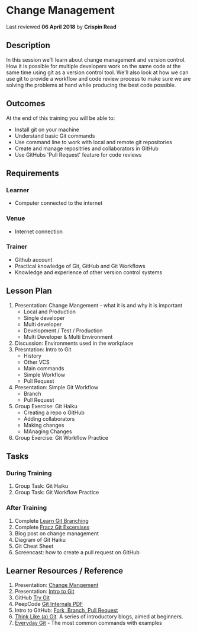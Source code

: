 # Change Management
Last reviewed **06 April 2018** by **Crispin Read**

## Description
In this session we'll learn about change management and version control. How it is possible for multiple developers work on the same code at the same time using git as a version control tool. We'll also look at how we can use git to provide a workflow and code review process to make sure we are solving the problems at hand while producing the best code possible.

## Outcomes
At the end of this training you will be able to:

- Install git on your machine
- Understand basic Git commands
- Use command line to work with local and remote git repositories
- Create and manage repositries and collaborators in GitHub
- Use GitHubs 'Pull Request' feature for code reviews

## Requirements

### Learner
- Computer connected to the internet

### Venue
-  Internet connection

### Trainer
- Github account
- Practical knowledge of Git, GitHub and Git Workflows
- Knowledge and experience of other version control systems

## Lesson Plan

1. Presentation: Change Mangement - what it is and why it is important
    - Local and Production
    - Single developer 
    - Multi developer 
    - Development / Test / Production
    - Multi Developer & Multi Environment
2. Discussion: Environments used in the workplace
3. Presntation: Intro to Git
    - History
    - Other VCS
    - Main commands
    - Simple Workflow
    - Pull Request
4. Presentation: Simple Git Workflow
    - Branch
    - Pull Request
5. Group Exercise: Git Haiku
    - Creating a repo o GitHub
    - Adding collaborators
    - Making changes
    - MAnaging Changes
6. Group Exercise: Git Workflow Practice

## Tasks

### During Training
1. Group Task: Git Haiku
2. Group Task: Git Workflow Practice

### After Training
1. Complete [Learn Git Branching](https://learngitbranching.js.org/)
2. Complete [Fracz Git Excersises](https://gitexercises.fracz.com/)
3. Blog post on change management
4. Diagram of Git Haiku
5. Git Cheat Sheet
6. Screencast: how to create a pull request on GitHub

## Learner Resources / Reference

1. Presentation: [Change Mangement](https://drive.google.com/drive/folders/1fg0bHW9LcnaxnRHcWIDYDGxgFq-P1vC1)
2. Presentation: [Intro to Git](https://docs.google.com/presentation/d/1_4Qu08APaUbB1uzDO1XijPJVE20jv-eOqZeT822uFjg/edit#slide=id.g365d99f47f_0_571)
3. GitHub [Try Git](https://try.github.io/)
4. PeepCode [Git Internals PDF](https://github.com/pluralsight/git-internals-pdf)
5. Intro to GitHub: [Fork, Branch, Pull Request](http://gun.io/blog/how-to-github-fork-branch-and-pull-request/)
6. [Think Like (a) Git](http://think-like-a-git.net/). A series of introductory blogs, aimed at beginners.
7. [Everyday Git](http://www.kernel.org/pub/software/scm/git/docs/everyday.html) - The most common commands with examples

